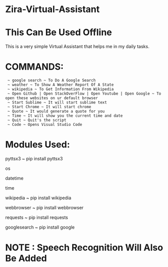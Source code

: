# Zira-Virtual-Assistant
# This Can Be Used Offline
This is a very simple Virtual Assistant that helps me in my daily tasks.

# 													                COMMANDS:

	 ~ google search ~ To Do A Google Search
	 ~ weather ~ To Show A Weather Report Of A State
	 ~ wikipedia ~ To Get Information From Wikipedia
	 ~ Open Github | Open StackOverFlow | Open Youtube | Open Google ~ To open these websites on ur default browser
	 ~ Start Sublime ~ It will start sublime text
	 ~ Start Chrome ~ It will start chrome
	 ~ Quote ~ It would generate a quote for you
	 ~ Time ~ It will show you the current time and date
	 ~ Quit ~ Quit's the script
	 ~ Code ~ Opens Visual Studio Code


# Modules Used:
   pyttsx3 ~ pip install pyttsx3
  
   os
  
   datetime
  
   time
  
   wikipedia ~ pip install wikipedia
  
   webbrowser ~ pip install webbrowser
  
   requests ~ pip install requests
  
   googlesearch ~ pip install google

# NOTE : Speech Recognition Will Also Be Added
